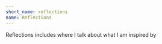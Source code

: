 ```yaml
---
short_name: reflections
name: Reflections
---
```


Reflections includes where I talk about what I am inspired by
